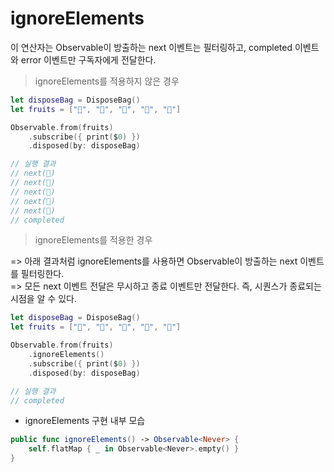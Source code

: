 # ignoreElements 

이 연산자는 Observable이 방출하는 next 이벤트는 필터링하고, completed 이벤트와 error 이벤트만 구독자에게 전달한다. 

> ignoreElements를 적용하지 않은 경우 

```swift
let disposeBag = DisposeBag()
let fruits = ["🍏", "🍎", "🍋", "🍓", "🍇"]

Observable.from(fruits)
    .subscribe({ print($0) })
    .disposed(by: disposeBag)

// 실행 결과
// next(🍏)
// next(🍎)
// next(🍋)
// next(🍓)
// next(🍇)
// completed
```

> ignoreElements를 적용한 경우 

=> 아래 결과처럼 ignoreElements를 사용하면 Observable이 방출하는 next 이벤트를 필터링한다.   
=> 모든 next 이벤트 전달은 무시하고 종료 이벤트만 전달한다. 즉, 시퀀스가 종료되는 시점을 알 수 있다.
```swift
let disposeBag = DisposeBag()
let fruits = ["🍏", "🍎", "🍋", "🍓", "🍇"]

Observable.from(fruits)
    .ignoreElements()
    .subscribe({ print($0) })
    .disposed(by: disposeBag)

// 실행 결과
// completed
```

* ignoreElements 구현 내부 모습 

```swift
public func ignoreElements() -> Observable<Never> {
    self.flatMap { _ in Observable<Never>.empty() }
}
```
